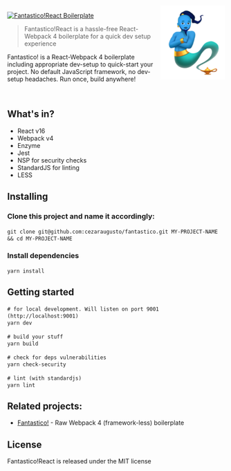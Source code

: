 <img src="logo.png" align="right" width="150px" height="170px"/>

[![Fantastico!React Boilerplate](https://img.shields.io/badge/fantastico!react-boilerplate-blue.svg)](https://github.com/cezaraugusto/fantastico-react)

> Fantastico!React is a hassle-free React-Webpack 4 boilerplate for a quick dev setup experience

Fantastico! is a React-Webpack 4 boilerplate including appropriate dev-setup to quick-start your project. No default JavaScript framework, no dev-setup headaches. Run once, build anywhere!

<br>

## What's in?

* React v16
* Webpack v4
* Enzyme
* Jest
* NSP for security checks
* StandardJS for linting
* LESS

## Installing

### Clone this project and name it accordingly:

```
git clone git@github.com:cezaraugusto/fantastico.git MY-PROJECT-NAME && cd MY-PROJECT-NAME
```

### Install dependencies

```
yarn install
```

## Getting started

```
# for local development. Will listen on port 9001 (http://localhost:9001)
yarn dev

# build your stuff
yarn build

# check for deps vulnerabilities
yarn check-security

# lint (with standardjs)
yarn lint
```

## Related projects:

* [Fantastico!](https://github.com/cezaraugusto/fantastico) - Raw Webpack 4 (framework-less) boilerplate

## License

Fantastico!React is released under the MIT license
